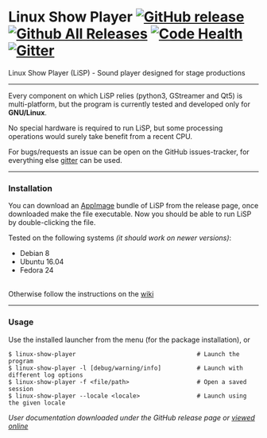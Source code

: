 # Linux Show Player [![GitHub release](https://img.shields.io/github/release/FrancescoCeruti/linux-show-player.svg?maxAge=2592000)](https://github.com/FrancescoCeruti/linux-show-player/releases) [![Github All Releases](https://img.shields.io/github/downloads/FrancescoCeruti/linux-show-player/total.svg?maxAge=2592000)](https://github.com/FrancescoCeruti/linux-show-player/releases/) [![Code Health](https://landscape.io/github/FrancescoCeruti/linux-show-player/master/landscape.svg?style=flat)](https://landscape.io/github/FrancescoCeruti/linux-show-player/master) [![Gitter](https://img.shields.io/gitter/room/nwjs/nw.js.svg?maxAge=2592000)](https://gitter.im/linux-show-player/linux-show-player)
Linux Show Player (LiSP) - Sound player designed for stage productions

---

Every component on which LiSP relies (python3, GStreamer and Qt5) is multi-platform, but the program is currently tested and developed only for **GNU/Linux**.

No special hardware is required to run LiSP, but some processing operations would surely take benefit from a recent CPU.

For bugs/requests an issue can be open on the GitHub issues-tracker, for everything else [gitter](https://gitter.im/linux-show-player/linux-show-player) can be used.

---

### Installation

You can download an [AppImage](http://appimage.org/) bundle of LiSP from the release page, once downloaded make the file executable.
Now you should be able to run LiSP by double-clicking the file.

Tested on the following systems *(it should work on newer versions)*:
 * Debian 8
 * Ubuntu 16.04
 * Fedora 24

<br />Otherwise follow the instructions on the [wiki](https://github.com/FrancescoCeruti/linux-show-player/wiki/Install) 

---

### Usage

Use the installed launcher from the menu (for the package installation), or

    $ linux-show-player                                  # Launch the program
    $ linux-show-player -l [debug/warning/info]          # Launch with different log options
    $ linux-show-player -f <file/path>                   # Open a saved session
    $ linux-show-player --locale <locale>                # Launch using the given locale

*User documentation downloaded under the GitHub release page or [viewed online](http://linux-show-player-users.readthedocs.io/en/latest/index.html)*
